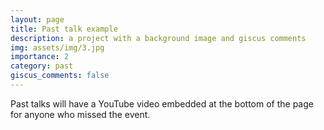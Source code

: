 ```yaml
---
layout: page
title: Past talk example
description: a project with a background image and giscus comments
img: assets/img/3.jpg
importance: 2
category: past
giscus_comments: false
---
```


Past talks will have a YouTube video embedded at the bottom of the page for anyone who missed the event.
